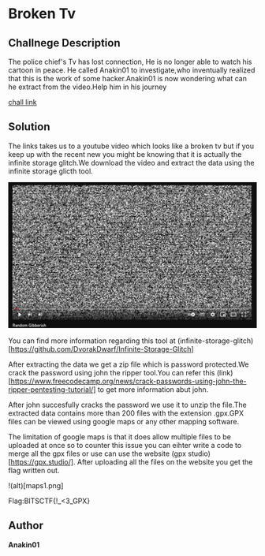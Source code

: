 # Broken Tv

## Challnege Description

The police chief's Tv has lost connection, He is no longer able to watch his cartoon in peace. He called Anakin01 to investigate,who inventually realized that this is the work of some hacker.Anakin01 is now wondering what can he extract from the video.Help him in his journey

[chall link](https://youtu.be/dWipvwxjdps)

## Solution

The links takes us to a youtube video which looks like a broken tv but if you keep up with the recent new you might be knowing that it is actually the infinite storage glitch.We download the video and extract the data using the infinite storage glicth tool.

![alt](./youtube1.png)

You can find more information regarding this tool at (infinite-storage-glitch)[https://github.com/DvorakDwarf/Infinite-Storage-Glitch]

After extracting the data we get a zip file which is password protected.We crack the password using john the ripper tool.You can refer this (link)[https://www.freecodecamp.org/news/crack-passwords-using-john-the-ripper-pentesting-tutorial/] to get more information abut john.

After john succesfully cracks the password we use it to unzip the file.The extracted data contains more than 200 files with the extension .gpx.GPX files can be viewed using google maps or any other mapping software.

The limitation of google maps is that it does allow multiple files to be uploaded at once so to counter this issue you can eihter write a code to merge all the gpx files or use can use the website (gpx studio)[https://gpx.studio/]. After uploading all the files on the website you get the flag written out.


!(alt)[maps1.png]

Flag:BITSCTF{!_<3_GPX}

## Author

**Anakin01**
